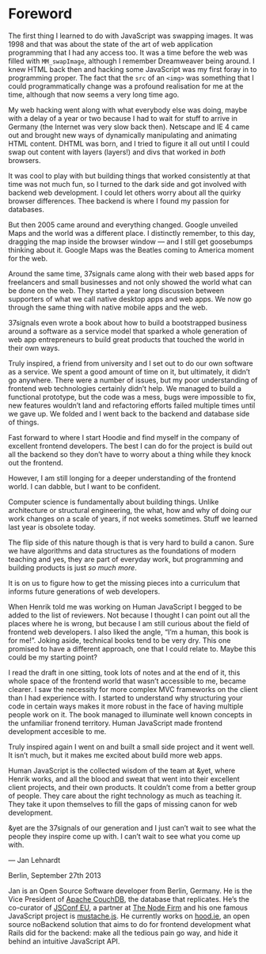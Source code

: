 # Foreword

The first thing I learned to do with JavaScript was swapping images. It was 1998 and that was about the state of the art of web application programming that I had any access too. It was a time before the web was filled with `MM_swapImage`, although I remember Dreamweaver being around. I knew HTML back then and hacking some JavaScript was my first foray in to programming proper. The fact that the `src` of an `<img>` was something that I could programmatically change was a profound realisation for me at the time, although that now seems a very long time ago.

My web hacking went along with what everybody else was doing, maybe with a delay of a year or two because I had to wait for stuff to arrive in Germany (the Internet was very slow back then). Netscape and IE 4 came out and brought new ways of dynamically manipulating and animating HTML content. DHTML was born, and I tried to figure it all out until I could swap out content with layers (layers!) and divs that worked in *both* browsers.

It was cool to play with but building things that worked consistently at that time was not much fun, so I turned to the dark side and got involved with backend web development. I could let others worry about all the quirky browser differences. Thee backend is where I found my passion for databases.

But then 2005 came around and everything changed. Google unveiled Maps and the world was a different place. I distinctly remember, to this day, dragging the map inside the browser window — and I still get goosebumps thinking about it. Google Maps was the Beatles coming to America moment for the web.

Around the same time, 37signals came along with their web based apps for freelancers and small businesses and not only showed the world what can be done on the web. They started a year long discussion between supporters of what we call native desktop apps and web apps. We now go through the same thing with native mobile apps and the web.

37signals even wrote a book about how to build a bootstrapped business around a software as a service model that sparked a whole generation of web app entrepreneurs to build great products that touched the world in their own ways.

Truly inspired, a friend from university and I set out to do our own software as a service. We spent a good amount of time on it, but ultimately, it didn’t go anywhere. There were a number of issues, but my poor understanding of frontend web technologies certainly didn’t help. We managed to build a functional prototype, but the code was a mess, bugs were impossible to fix, new features wouldn’t land and refactoring efforts failed multiple times until we gave up. We folded and I went back to the backend and database side of things.

Fast forward to where I start Hoodie and find myself in the company of excellent frontend developers. The best I can do for the project is build out all the backend so they don’t have to worry about a thing while they knock out the frontend.

However, I am still longing for a deeper understanding of the frontend world. I can dabble, but I want to be confident.

Computer science is fundamentally about building things. Unlike architecture or structural engineering, the what, how and why of doing our work changes on a scale of years, if not weeks sometimes. Stuff we learned last year is obsolete today.

The flip side of this nature though is that is very hard to build a canon. Sure we have algorithms and data structures as the foundations of modern teaching and yes, they are part of everyday work, but programming and building products is just *so much more*.

It is on us to figure how to get the missing pieces into a curriculum that informs future generations of web developers.

When Henrik told me was working on Human JavaScript I begged to be added to the list of reviewers. Not because I thought I can point out all the places where he is wrong, but because I am still curious about the field of frontend web developers. I also liked the angle, “I’m a human, this book is for me!”. Joking aside, technical books tend to be very dry. This one promised to have a different approach, one that I could relate to. Maybe this could be my starting point?

I read the draft in one sitting, took lots of notes and at the end of it, this whole space of the frontend world that wasn’t accessible to me, became clearer. I saw the necessity for more complex MVC frameworks on the client than I had experience with. I started to understand why structuring your code in certain ways makes it more robust in the face of having multiple people work on it. The book managed to illuminate well known concepts in the unfamiliar fronend territory. Human JavaScript made frontend development accesible to me.

Truly inspired again I went on and built a small side project and it went well. It isn’t much, but it makes me excited about build more web apps.

Human JavaScript is the collected wisdom of the team at &yet, where Henrik works, and all the blood and sweat that went into their excellent client projects, and their own products. It couldn’t come from a better group of people. They care about the right technology as much as teaching it. They take it upon themselves to fill the gaps of missing canon for web development.

&yet are the 37signals of our generation and I just can’t wait to see what the people they inspire come up with. I can’t wait to see what you come up with.

— Jan Lehnardt

Berlin, September 27th 2013

Jan is an Open Source Software developer from Berlin, Germany. He is the Vice President of [Apache CouchDB](http://couchdb.apache.org), the database that replicates. He’s the co-curator of [JSConf EU](http://jsconf.eu), a partner at [The Node Firm](http://thenodefirm.com) and his one famous JavaScript project is [mustache.js](https://github.com/janl/mustache.js). He currently works on [hood.ie](http://hood.ie), an open source noBackend solution that aims to do for frontend development what Rails did for the backend: make all the tedious pain go way, and hide it behind an intuitive JavaScript API.
